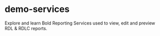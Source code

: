 # demo-services
Explore and learn Bold Reporting Services used to view, edit and preview RDL &amp; RDLC reports.
